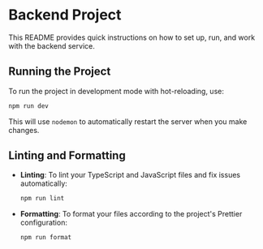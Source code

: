 # Backend Project

This README provides quick instructions on how to set up, run, and work with the backend service.

## Running the Project

To run the project in development mode with hot-reloading, use:

```bash
npm run dev
```

This will use `nodemon` to automatically restart the server when you make changes.

## Linting and Formatting

- **Linting**: To lint your TypeScript and JavaScript files and fix issues automatically:

  ```bash
  npm run lint
  ```

- **Formatting**: To format your files according to the project's Prettier configuration:

  ```bash
  npm run format
  ```



